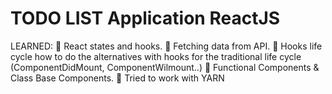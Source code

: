 # TODO LIST Application ReactJS

LEARNED:
  🚀 React states and hooks.
  🚀 Fetching data from API.
  🚀 Hooks life cycle how to do the alternatives with hooks for the traditional life cycle (ComponentDidMount, ComponentWilmount..)
  🚀 Functional Components & Class Base Components.
  🚀 Tried to work with YARN
